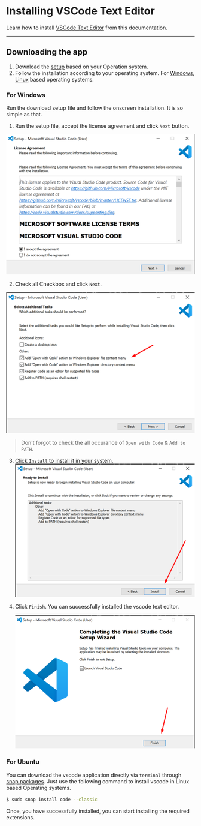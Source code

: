 # Installing VSCode Text Editor

Learn how to install [VSCode Text Editor](https://code.visualstudio.com) from this documentation.

---

## Downloading the app

1. Download the [setup](https://code.visualstudio.com/download) based on your Operation system.
2. Follow the installation according to your operating system. For [Windows](#for-windows), [Linux](#for-ubuntu) based operating systems.

### For Windows

Run the download setup file and follow the onscreen installation. It is so simple as that.

1. Run the setup file, accept the license agreement and click `Next` button.

![VSCode Setup Dialog](/images/installing-vscode/1.png)

2. Check all Checkbox and click `Next`.

![VSCode Setup Dialog](/images/installing-vscode/2.png)

> Don't forgot to check the all occurance of `Open with Code` & `Add to PATH`.

3. Click `Install` to install it in your system.
   ![VSCode Setup Dialog](/images/installing-vscode/3.png)

4. Click `Finish`. You can successfully installed the vscode text editor.

   ![VSCode Setup Dialog](/images/installing-vscode/4.png)

### For Ubuntu

You can download the vscode application directly via `terminal` through [snap packages](https://snapcraft.io/code).
Just use the following command to install vscode in Linux based Operating systems.

```bash
$ sudo snap install code --classic
```

Once, you have successfully installed, you can start installing the required extensions.
